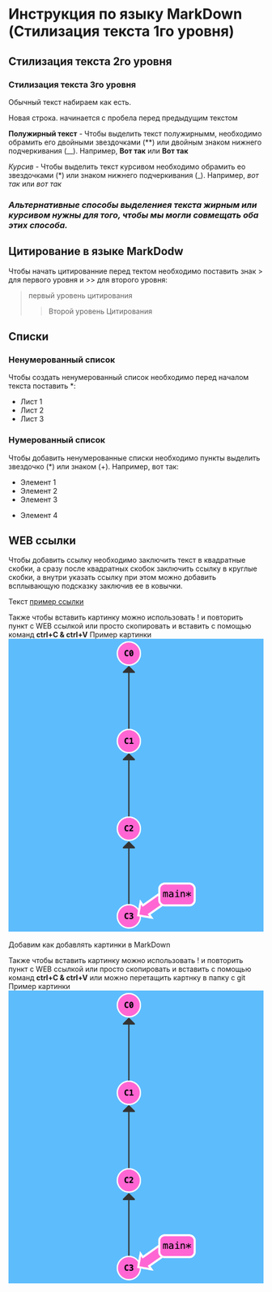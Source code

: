 # Инструкция по языку MarkDown (Стилизация текста 1го уровня)

## Стилизация текста 2го уровня

### Стилизация текста 3го уровня

Обычный текст набираем как есть.

Новая строка. начинается с пробела перед предыдущим текстом

**Полужирный текст** - Чтобы выделить текст полужирнымм, необходимо обрамить его двойными звездочками (**) или двойным знаком нижнего подчеркивания (__). Например, **Вот так** или __Вот так__

*Курсив* - Чтобы выделить текст курсивом необходимо обрамить ео звездочками (*) или знаком нижнего подчеркивания (_). Например, *вот так* или _вот так_

### __*Альтернативные способы выделениея текста жирным или курсивом нужны для того, чтобы мы могли совмещать оба этих способа.*__

## Цитирование в языке MarkDodw
Чтобы начать цитированние перед тектом необходимо поставить знак > для первого уровня и >> для второго уровня:
> первый уровень цитирования
>> Второй уровень Цитирования
## Списки
### Ненумерованный список
Чтобы создать ненумерованный список необходимо перед началом текста поставить *:
* Лист 1
* Лист 2
* Лист 3
### Нумерованный список
Чтобы добавить ненумерованные списки необходимо пункты выделить звездочко (*) или знаком (+). Например, вот так:
* Элемент 1
* Элемент 2
* Элемент 3
+ Элемент 4

## WEB ссылки
Чтобы добавить ссылку необходимо заключить текст в квадратные скобки, а сразу после квадратных скобок заключить ссылку в круглые скобки, а внутри указать ссылку при этом можно добавить всплывающую подсказку заключив ее в ковычки. 

Текст [пример ссылки](http.example.com "Всплывающая подсказка")

Также чтобы вставить картинку можно использовать ! и повторить пункт с WEB ссылкой или просто скопировать и вставить с помощью команд **ctrl+C & ctrl+V**
Пример картинки ![Alt text](image.png)

Добавим как добавлять картинки в MarkDown

Также чтобы вставить картинку можно использовать ! и повторить пункт с WEB ссылкой или просто скопировать и вставить с помощью команд **ctrl+C & ctrl+V** или можно перетащить картнку в папку с git
Пример картинки ![Alt text](image.png)